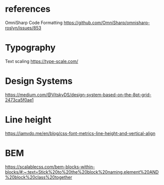 # references

OmniSharp Code Formatting
https://github.com/OmniSharp/omnisharp-roslyn/issues/853




# Typography

Text scaling
https://type-scale.com/


# Design Systems

https://medium.com/@VitskyDS/design-system-based-on-the-8pt-grid-2473ca5f0ae1



# Line height

https://iamvdo.me/en/blog/css-font-metrics-line-height-and-vertical-align


# BEM

https://scalablecss.com/bem-blocks-within-blocks/#:~:text=Stick%20to%20the%20block%20naming,element%20AND%20block%20class%20together

